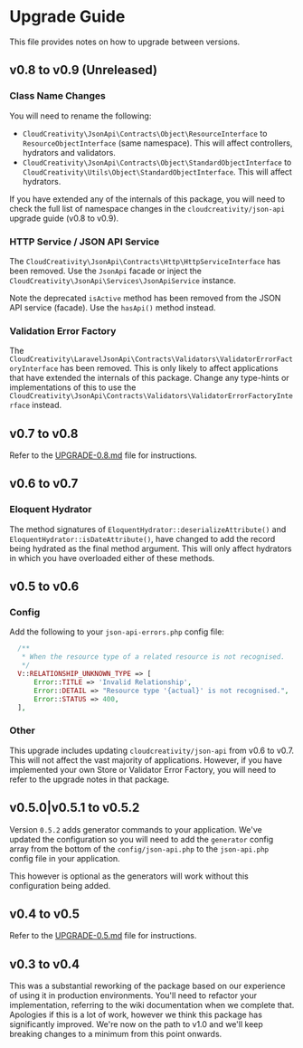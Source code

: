 # Upgrade Guide

This file provides notes on how to upgrade between versions.

## v0.8 to v0.9 (Unreleased)

### Class Name Changes

You will need to rename the following:

- `CloudCreativity\JsonApi\Contracts\Object\ResourceInterface` to `ResourceObjectInterface` (same namespace). 
This will affect controllers, hydrators and validators.
- `CloudCreativity\JsonApi\Contracts\Object\StandardObjectInterface` to 
`CloudCreativity\Utils\Object\StandardObjectInterface`. This will affect hydrators.

If you have extended any of the internals of this package, you will need to check the full list of namespace changes
in the `cloudcreativity/json-api` upgrade guide (v0.8 to v0.9).

### HTTP Service / JSON API Service

The `CloudCreativity\JsonApi\Contracts\Http\HttpServiceInterface` has been removed. Use the `JsonApi` facade or
inject the `CloudCreativity\JsonApi\Services\JsonApiService` instance.

Note the deprecated `isActive` method has been removed from the JSON API service (facade). Use the `hasApi()` method
instead.

### Validation Error Factory

The `CloudCreativity\LaravelJsonApi\Contracts\Validators\ValidatorErrorFactoryInterface` has been removed. 
This is only likely to affect applications that have extended the internals of this package.
Change any type-hints or implementations of this to use the
`CloudCreativity\JsonApi\Contracts\Validators\ValidatorErrorFactoryInterface` instead. 

## v0.7 to v0.8

Refer to the [UPGRADE-0.8.md](UPGRADE-0.8.md) file for instructions.

## v0.6 to v0.7

### Eloquent Hydrator

The method signatures of `EloquentHydrator::deserializeAttribute()` and `EloquentHydrator::isDateAttribute()`,
have changed to add the record being hydrated as the final method argument. This will only affect hydrators
in which you have overloaded either of these methods.

## v0.5 to v0.6

### Config

Add the following to your `json-api-errors.php` config file:

```php
  /**
   * When the resource type of a related resource is not recognised.
   */
  V::RELATIONSHIP_UNKNOWN_TYPE => [
      Error::TITLE => 'Invalid Relationship',
      Error::DETAIL => "Resource type '{actual}' is not recognised.",
      Error::STATUS => 400,
  ],
```

### Other

This upgrade includes updating `cloudcreativity/json-api` from v0.6 to v0.7. This will not affect the vast majority
of applications. However, if you have implemented your own Store or Validator Error Factory, you will need to refer
to the upgrade notes in that package.

## v0.5.0|v0.5.1 to v0.5.2

Version `0.5.2` adds generator commands to your application. We've updated the configuration so you will need to
add the `generator` config array from the bottom of the `config/json-api.php` to the `json-api.php` config file
in your application. 

This however is optional as the generators will work without this configuration being added.

## v0.4 to v0.5

Refer to the [UPGRADE-0.5.md](UPGRADE-0.5.md) file for instructions.

## v0.3 to v0.4

This was a substantial reworking of the package based on our experience of using it in production environments.
You'll need to refactor your implementation, referring to the wiki documentation when we complete that.
Apologies if this is a lot of work, however we think this package has significantly improved. We're now on the 
path to v1.0 and we'll keep breaking changes to a minimum from this point onwards.
